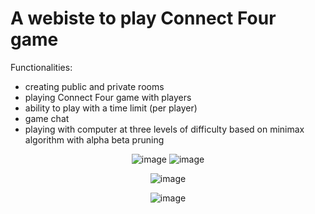 # A webiste to play Connect Four game

Functionalities:
- creating public and private rooms
- playing Connect Four game with players
- ability to play with a time limit (per player)
- game chat
- playing with computer at three levels of difficulty based on minimax algorithm with alpha beta pruning


<p align="center"
   
![image](https://user-images.githubusercontent.com/45632667/178723315-17d63a4a-0a49-4afa-8e8f-ee41738aa83e.png)
![image](https://user-images.githubusercontent.com/45632667/178720064-d7afe70f-3de3-4670-91a3-fa19b493959d.png)
   
</p>

<p align="center"

![image](https://user-images.githubusercontent.com/45632667/178720289-6133f550-2114-4adb-a2c6-c7af62efa5df.png)

</p>

<p align="center"
   
![image](https://user-images.githubusercontent.com/45632667/178722406-7a115605-915d-487b-aa72-4314aaf7829e.png)

</p>
